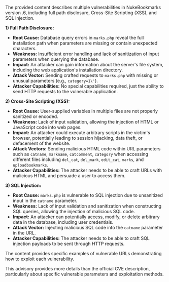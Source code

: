 The provided content describes multiple vulnerabilities in NukeBookmarks version .6, including full path disclosure, Cross-Site Scripting (XSS), and SQL injection.

**1) Full Path Disclosure:**
*   **Root Cause:**  Database query errors in `marks.php` reveal the full installation path when parameters are missing or contain unexpected characters.
*   **Weakness:** Insufficient error handling and lack of sanitization of input parameters when querying the database.
*   **Impact:** An attacker can gain information about the server's file system, including the web application's installation directory.
*   **Attack Vector:** Sending crafted requests to `marks.php` with missing or unusual parameters (e.g., `category=1\'`).
*   **Attacker Capabilities:** No special capabilities required, just the ability to send HTTP requests to the vulnerable application.

**2) Cross-Site Scripting (XSS):**
*   **Root Cause:** User-supplied variables in multiple files are not properly sanitized or encoded.
*   **Weakness:** Lack of input validation, allowing the injection of HTML or JavaScript code into web pages.
*   **Impact:** An attacker could execute arbitrary scripts in the victim's browser, potentially leading to session hijacking, data theft, or defacement of the website.
*   **Attack Vectors:** Sending malicious HTML code within URL parameters such as `catname`, `markname`, `catcomment`, `category` when accessing different files including `del_cat`, `del_mark`, `edit_cat`, `marks`, and `uploadbookmarks`.
*   **Attacker Capabilities:** The attacker needs to be able to craft URLs with malicious HTML and persuade a user to access them.

**3) SQL Injection:**
*   **Root Cause:**  `marks.php` is vulnerable to SQL injection due to unsanitized input in the `catname` parameter.
*   **Weakness:** Lack of input validation and sanitization when constructing SQL queries, allowing the injection of malicious SQL code.
*   **Impact:** An attacker can potentially access, modify, or delete arbitrary data in the database, including user credentials.
*   **Attack Vector:**  Injecting malicious SQL code into the `catname` parameter in the URL.
*   **Attacker Capabilities:** The attacker needs to be able to craft SQL injection payloads to be sent through HTTP requests.

The content provides specific examples of vulnerable URLs demonstrating how to exploit each vulnerability.

This advisory provides more details than the official CVE description, particularly about specific vulnerable parameters and exploitation methods.